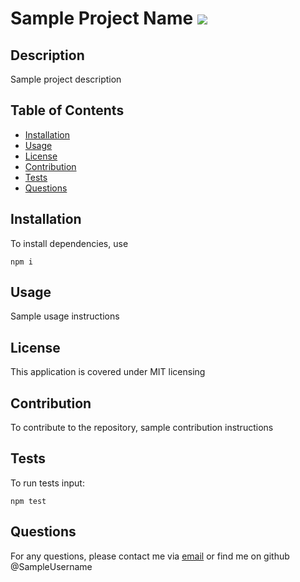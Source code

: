 
# Sample Project Name  <img src='https://img.shields.io/badge/license-MIT-black'/>

## Description
Sample project description

## Table of Contents

* [Installation](#installation)
* [Usage](#usage)
* [License](#license)
* [Contribution](#contribution)
* [Tests](#tests)
* [Questions](#questions)

## Installation
To install dependencies, use

```
npm i
```

## Usage
Sample usage instructions

## License
This application is covered under MIT licensing
    
## Contribution 
To contribute to the repository, sample contribution instructions

## Tests
To run tests input: 

```
npm test
```

## Questions
For any questions, please contact me via [email](mailto:Sample@email.com) or find me on github @SampleUsername

    